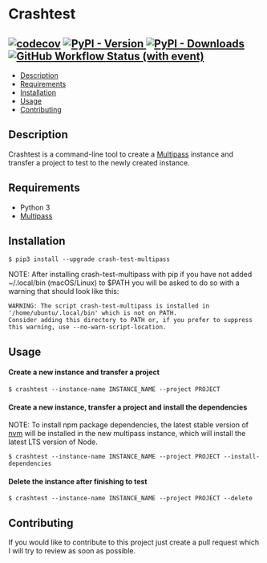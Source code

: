# Crashtest

[![codecov](https://codecov.io/gh/utox39/crashtest/graph/badge.svg?token=WH50XIU1V9)](https://codecov.io/gh/utox39/crashtest)
[<img alt="PyPI - Version" src="https://img.shields.io/pypi/v/crash-test-multipass">
](https://pypi.org/project/crash-test-multipass/)
[<img alt="PyPI - Downloads" src="https://img.shields.io/pypi/dw/crash-test-multipass">
](https://pypistats.org/packages/crash-test-multipass)
[<img alt="GitHub Workflow Status (with event)" src="https://img.shields.io/github/actions/workflow/status/utox39/crashtest/.github%2Fworkflows%2Ftest-package.yml">
](https://github.com/utox39/crashtest/actions)
---

- [Description](#description)
- [Requirements](#requirements)
- [Installation](#installation)
- [Usage](#usage)
- [Contributing](#contributing)

## Description

Crashtest is a command-line tool to create a [Multipass](https://multipass.run/) instance and transfer a project to test
to the newly created instance.

## Requirements

- Python 3
- [Multipass](https://multipass.run/)

## Installation

```console
$ pip3 install --upgrade crash-test-multipass
```

NOTE: After installing crash-test-multipass with pip if you have not added ~/.local/bin (macOS/Linux) to $PATH you will
be asked to do so with a warning that should look like this:

```console
WARNING: The script crash-test-multipass is installed in '/home/ubuntu/.local/bin' which is not on PATH.
Consider adding this directory to PATH or, if you prefer to suppress this warning, use --no-warn-script-location.
```

## Usage

#### Create a new instance and transfer a project

```console
$ crashtest --instance-name INSTANCE_NAME --project PROJECT
```

#### Create a new instance, transfer a project and install the dependencies

NOTE: To install npm package dependencies, the latest stable version of [nvm](https://github.com/nvm-sh/nvm) will be
installed in the new multipass instance, which will install the latest LTS version of Node.

```console
$ crashtest --instance-name INSTANCE_NAME --project PROJECT --install-dependencies
```

#### Delete the instance after finishing to test

```console
$ crashtest --instance-name INSTANCE_NAME --project PROJECT --delete
```

## Contributing

If you would like to contribute to this project just create a pull request which I will try to review as soon as
possible.
